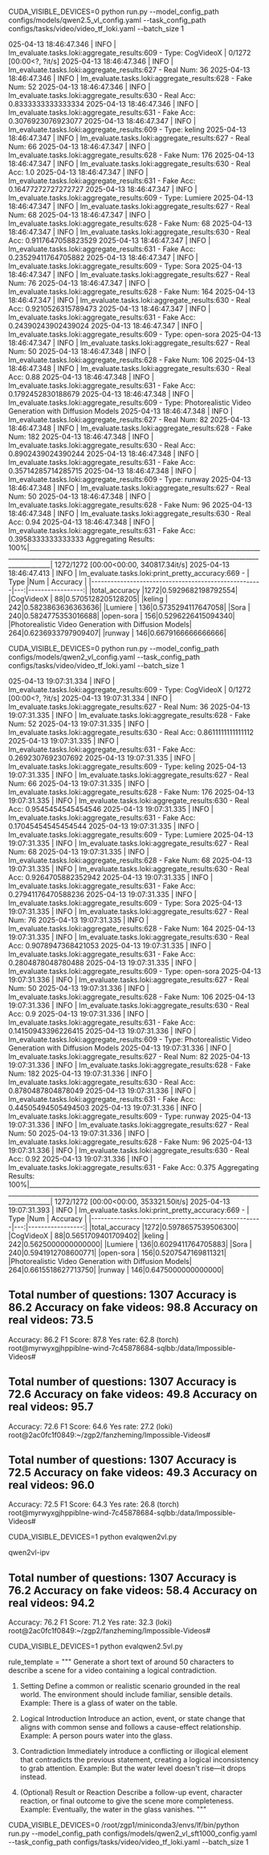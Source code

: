 
CUDA_VISIBLE_DEVICES=0 python run.py --model_config_path configs/models/qwen2.5_vl_config.yaml  --task_config_path configs/tasks/video/video_tf_loki.yaml --batch_size 1


025-04-13 18:46:47.346 | INFO     | lm_evaluate.tasks.loki:aggregate_results:609 - Type: CogVideoX                                                                                                          | 0/1272 [00:00<?, ?it/s]
2025-04-13 18:46:47.346 | INFO     | lm_evaluate.tasks.loki:aggregate_results:627 - Real Num: 36
2025-04-13 18:46:47.346 | INFO     | lm_evaluate.tasks.loki:aggregate_results:628 - Fake Num: 52
2025-04-13 18:46:47.346 | INFO     | lm_evaluate.tasks.loki:aggregate_results:630 - Real Acc: 0.8333333333333334
2025-04-13 18:46:47.346 | INFO     | lm_evaluate.tasks.loki:aggregate_results:631 - Fake Acc: 0.3076923076923077
2025-04-13 18:46:47.347 | INFO     | lm_evaluate.tasks.loki:aggregate_results:609 - Type: keling
2025-04-13 18:46:47.347 | INFO     | lm_evaluate.tasks.loki:aggregate_results:627 - Real Num: 66
2025-04-13 18:46:47.347 | INFO     | lm_evaluate.tasks.loki:aggregate_results:628 - Fake Num: 176
2025-04-13 18:46:47.347 | INFO     | lm_evaluate.tasks.loki:aggregate_results:630 - Real Acc: 1.0
2025-04-13 18:46:47.347 | INFO     | lm_evaluate.tasks.loki:aggregate_results:631 - Fake Acc: 0.16477272727272727
2025-04-13 18:46:47.347 | INFO     | lm_evaluate.tasks.loki:aggregate_results:609 - Type: Lumiere
2025-04-13 18:46:47.347 | INFO     | lm_evaluate.tasks.loki:aggregate_results:627 - Real Num: 68
2025-04-13 18:46:47.347 | INFO     | lm_evaluate.tasks.loki:aggregate_results:628 - Fake Num: 68
2025-04-13 18:46:47.347 | INFO     | lm_evaluate.tasks.loki:aggregate_results:630 - Real Acc: 0.9117647058823529
2025-04-13 18:46:47.347 | INFO     | lm_evaluate.tasks.loki:aggregate_results:631 - Fake Acc: 0.23529411764705882
2025-04-13 18:46:47.347 | INFO     | lm_evaluate.tasks.loki:aggregate_results:609 - Type: Sora
2025-04-13 18:46:47.347 | INFO     | lm_evaluate.tasks.loki:aggregate_results:627 - Real Num: 76
2025-04-13 18:46:47.347 | INFO     | lm_evaluate.tasks.loki:aggregate_results:628 - Fake Num: 164
2025-04-13 18:46:47.347 | INFO     | lm_evaluate.tasks.loki:aggregate_results:630 - Real Acc: 0.9210526315789473
2025-04-13 18:46:47.347 | INFO     | lm_evaluate.tasks.loki:aggregate_results:631 - Fake Acc: 0.24390243902439024
2025-04-13 18:46:47.347 | INFO     | lm_evaluate.tasks.loki:aggregate_results:609 - Type: open-sora
2025-04-13 18:46:47.347 | INFO     | lm_evaluate.tasks.loki:aggregate_results:627 - Real Num: 50
2025-04-13 18:46:47.348 | INFO     | lm_evaluate.tasks.loki:aggregate_results:628 - Fake Num: 106
2025-04-13 18:46:47.348 | INFO     | lm_evaluate.tasks.loki:aggregate_results:630 - Real Acc: 0.88
2025-04-13 18:46:47.348 | INFO     | lm_evaluate.tasks.loki:aggregate_results:631 - Fake Acc: 0.1792452830188679
2025-04-13 18:46:47.348 | INFO     | lm_evaluate.tasks.loki:aggregate_results:609 - Type: Photorealistic Video Generation with Diffusion Models
2025-04-13 18:46:47.348 | INFO     | lm_evaluate.tasks.loki:aggregate_results:627 - Real Num: 82
2025-04-13 18:46:47.348 | INFO     | lm_evaluate.tasks.loki:aggregate_results:628 - Fake Num: 182
2025-04-13 18:46:47.348 | INFO     | lm_evaluate.tasks.loki:aggregate_results:630 - Real Acc: 0.8902439024390244
2025-04-13 18:46:47.348 | INFO     | lm_evaluate.tasks.loki:aggregate_results:631 - Fake Acc: 0.35714285714285715
2025-04-13 18:46:47.348 | INFO     | lm_evaluate.tasks.loki:aggregate_results:609 - Type: runway
2025-04-13 18:46:47.348 | INFO     | lm_evaluate.tasks.loki:aggregate_results:627 - Real Num: 50
2025-04-13 18:46:47.348 | INFO     | lm_evaluate.tasks.loki:aggregate_results:628 - Fake Num: 96
2025-04-13 18:46:47.348 | INFO     | lm_evaluate.tasks.loki:aggregate_results:630 - Real Acc: 0.94
2025-04-13 18:46:47.348 | INFO     | lm_evaluate.tasks.loki:aggregate_results:631 - Fake Acc: 0.3958333333333333
Aggregating Results: 100%|___________________________________________________________________________________________________________________________________________________________________| 1272/1272 [00:00<00:00, 340817.34it/s]
2025-04-13 18:46:47.413 | INFO     | lm_evaluate.tasks.loki:print_pretty_accuracy:669 - 
|                        Type                         |Num |     Accuracy     |
|-----------------------------------------------------|---:|-----------------:|
|total_accuracy                                       |1272|0.5929682198792554|
|CogVideoX                                            |  88|0.5705128205128205|
|keling                                               | 242|0.5823863636363636|
|Lumiere                                              | 136|0.5735294117647058|
|Sora                                                 | 240|0.5824775353016688|
|open-sora                                            | 156|0.5296226415094340|
|Photorealistic Video Generation with Diffusion Models| 264|0.6236933797909407|
|runway                                               | 146|0.6679166666666666|



CUDA_VISIBLE_DEVICES=0 python run.py --model_config_path configs/models/qwen2_vl_config.yaml  --task_config_path configs/tasks/video/video_tf_loki.yaml --batch_size 1

025-04-13 19:07:31.334 | INFO     | lm_evaluate.tasks.loki:aggregate_results:609 - Type: CogVideoX                                                                                                          | 0/1272 [00:00<?, ?it/s]
2025-04-13 19:07:31.334 | INFO     | lm_evaluate.tasks.loki:aggregate_results:627 - Real Num: 36
2025-04-13 19:07:31.335 | INFO     | lm_evaluate.tasks.loki:aggregate_results:628 - Fake Num: 52
2025-04-13 19:07:31.335 | INFO     | lm_evaluate.tasks.loki:aggregate_results:630 - Real Acc: 0.8611111111111112
2025-04-13 19:07:31.335 | INFO     | lm_evaluate.tasks.loki:aggregate_results:631 - Fake Acc: 0.2692307692307692
2025-04-13 19:07:31.335 | INFO     | lm_evaluate.tasks.loki:aggregate_results:609 - Type: keling
2025-04-13 19:07:31.335 | INFO     | lm_evaluate.tasks.loki:aggregate_results:627 - Real Num: 66
2025-04-13 19:07:31.335 | INFO     | lm_evaluate.tasks.loki:aggregate_results:628 - Fake Num: 176
2025-04-13 19:07:31.335 | INFO     | lm_evaluate.tasks.loki:aggregate_results:630 - Real Acc: 0.9545454545454546
2025-04-13 19:07:31.335 | INFO     | lm_evaluate.tasks.loki:aggregate_results:631 - Fake Acc: 0.17045454545454544
2025-04-13 19:07:31.335 | INFO     | lm_evaluate.tasks.loki:aggregate_results:609 - Type: Lumiere
2025-04-13 19:07:31.335 | INFO     | lm_evaluate.tasks.loki:aggregate_results:627 - Real Num: 68
2025-04-13 19:07:31.335 | INFO     | lm_evaluate.tasks.loki:aggregate_results:628 - Fake Num: 68
2025-04-13 19:07:31.335 | INFO     | lm_evaluate.tasks.loki:aggregate_results:630 - Real Acc: 0.9264705882352942
2025-04-13 19:07:31.335 | INFO     | lm_evaluate.tasks.loki:aggregate_results:631 - Fake Acc: 0.27941176470588236
2025-04-13 19:07:31.335 | INFO     | lm_evaluate.tasks.loki:aggregate_results:609 - Type: Sora
2025-04-13 19:07:31.335 | INFO     | lm_evaluate.tasks.loki:aggregate_results:627 - Real Num: 76
2025-04-13 19:07:31.335 | INFO     | lm_evaluate.tasks.loki:aggregate_results:628 - Fake Num: 164
2025-04-13 19:07:31.335 | INFO     | lm_evaluate.tasks.loki:aggregate_results:630 - Real Acc: 0.9078947368421053
2025-04-13 19:07:31.335 | INFO     | lm_evaluate.tasks.loki:aggregate_results:631 - Fake Acc: 0.2804878048780488
2025-04-13 19:07:31.335 | INFO     | lm_evaluate.tasks.loki:aggregate_results:609 - Type: open-sora
2025-04-13 19:07:31.336 | INFO     | lm_evaluate.tasks.loki:aggregate_results:627 - Real Num: 50
2025-04-13 19:07:31.336 | INFO     | lm_evaluate.tasks.loki:aggregate_results:628 - Fake Num: 106
2025-04-13 19:07:31.336 | INFO     | lm_evaluate.tasks.loki:aggregate_results:630 - Real Acc: 0.9
2025-04-13 19:07:31.336 | INFO     | lm_evaluate.tasks.loki:aggregate_results:631 - Fake Acc: 0.14150943396226415
2025-04-13 19:07:31.336 | INFO     | lm_evaluate.tasks.loki:aggregate_results:609 - Type: Photorealistic Video Generation with Diffusion Models
2025-04-13 19:07:31.336 | INFO     | lm_evaluate.tasks.loki:aggregate_results:627 - Real Num: 82
2025-04-13 19:07:31.336 | INFO     | lm_evaluate.tasks.loki:aggregate_results:628 - Fake Num: 182
2025-04-13 19:07:31.336 | INFO     | lm_evaluate.tasks.loki:aggregate_results:630 - Real Acc: 0.8780487804878049
2025-04-13 19:07:31.336 | INFO     | lm_evaluate.tasks.loki:aggregate_results:631 - Fake Acc: 0.44505494505494503
2025-04-13 19:07:31.336 | INFO     | lm_evaluate.tasks.loki:aggregate_results:609 - Type: runway
2025-04-13 19:07:31.336 | INFO     | lm_evaluate.tasks.loki:aggregate_results:627 - Real Num: 50
2025-04-13 19:07:31.336 | INFO     | lm_evaluate.tasks.loki:aggregate_results:628 - Fake Num: 96
2025-04-13 19:07:31.336 | INFO     | lm_evaluate.tasks.loki:aggregate_results:630 - Real Acc: 0.92
2025-04-13 19:07:31.336 | INFO     | lm_evaluate.tasks.loki:aggregate_results:631 - Fake Acc: 0.375
Aggregating Results: 100%|___________________________________________________________________________________________________________________________________________________________________| 1272/1272 [00:00<00:00, 353321.50it/s]
2025-04-13 19:07:31.393 | INFO     | lm_evaluate.tasks.loki:print_pretty_accuracy:669 - 
|                        Type                         |Num |     Accuracy     |
|-----------------------------------------------------|---:|-----------------:|
|total_accuracy                                       |1272|0.5978657539506300|
|CogVideoX                                            |  88|0.5651709401709402|
|keling                                               | 242|0.5625000000000000|
|Lumiere                                              | 136|0.6029411764705883|
|Sora                                                 | 240|0.5941912708600771|
|open-sora                                            | 156|0.5207547169811321|
|Photorealistic Video Generation with Diffusion Models| 264|0.6615518627713750|
|runway                                               | 146|0.6475000000000000|



Total number of questions:  1307
Accuracy is 86.2
Accuracy on fake videos: 98.8
Accuracy on real videos: 73.5
----------------------------------------------------------------------------------------------------
Accuracy: 86.2
F1 Score: 87.8
Yes rate: 62.8
(torch) root@myrwyxgjhppiblne-wind-7c45878684-sqlbb:/data/Impossible-Videos# 


Total number of questions:  1307
Accuracy is 72.6
Accuracy on fake videos: 49.8
Accuracy on real videos: 95.7
----------------------------------------------------------------------------------------------------
Accuracy: 72.6
F1 Score: 64.6
Yes rate: 27.2
(loki) root@2ac0fc1f0849:~/zgp2/fanzheming/Impossible-Videos# 

Total number of questions:  1307
Accuracy is 72.5
Accuracy on fake videos: 49.3
Accuracy on real videos: 96.0
----------------------------------------------------------------------------------------------------
Accuracy: 72.5
F1 Score: 64.3
Yes rate: 26.8
(torch) root@myrwyxgjhppiblne-wind-7c45878684-sqlbb:/data/Impossible-Videos# 


CUDA_VISIBLE_DEVICES=1 python evalqwen2vl.py

qwen2vl-ipv

Total number of questions:  1307
Accuracy is 76.2
Accuracy on fake videos: 58.4
Accuracy on real videos: 94.2
----------------------------------------------------------------------------------------------------
Accuracy: 76.2
F1 Score: 71.2
Yes rate: 32.3
(loki) root@2ac0fc1f0849:~/zgp2/fanzheming/Impossible-Videos# 

CUDA_VISIBLE_DEVICES=1 python evalqwen2.5vl.py



rule_template = """
Generate a short text of around 50 characters to describe a scene for a video containing a logical contradiction.

1. Setting
Define a common or realistic scenario grounded in the real world. The environment should include familiar, sensible details.
Example: There is a glass of water on the table.

2. Logical Introduction
Introduce an action, event, or state change that aligns with common sense and follows a cause-effect relationship.
Example: A person pours water into the glass.

3. Contradiction
Immediately introduce a conflicting or illogical element that contradicts the previous statement, creating a logical inconsistency to grab attention.
Example: But the water level doesn't rise—it drops instead.

4. (Optional) Result or Reaction
Describe a follow-up event, character reaction, or final outcome to give the scene more completeness.
Example: Eventually, the water in the glass vanishes.
"""







CUDA_VISIBLE_DEVICES=0 /root/zgp1/miniconda3/envs/lf/bin/python run.py --model_config_path configs/models/qwen2_vl_sft1000_config.yaml  --task_config_path configs/tasks/video/video_tf_loki.yaml --batch_size 1